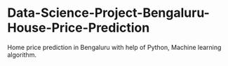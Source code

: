 # Data-Science-Project-Bengaluru-House-Price-Prediction
Home price prediction in Bengaluru with help of Python, Machine learning algorithm.
